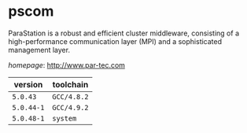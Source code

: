 # pscom

ParaStation is a robust and efficient cluster middleware, consisting  of a high-performance communication layer (MPI) and a sophisticated management layer.

*homepage*: <http://www.par-tec.com>

version | toolchain
--------|----------
``5.0.43`` | ``GCC/4.8.2``
``5.0.44-1`` | ``GCC/4.9.2``
``5.0.48-1`` | ``system``
